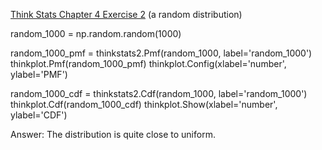 [Think Stats Chapter 4 Exercise 2](http://greenteapress.com/thinkstats2/html/thinkstats2005.html#toc41) (a random distribution)

random_1000 = np.random.random(1000)

random_1000_pmf = thinkstats2.Pmf(random_1000, label='random_1000')
thinkplot.Pmf(random_1000_pmf)
thinkplot.Config(xlabel='number', ylabel='PMF')

random_1000_cdf = thinkstats2.Cdf(random_1000, label='random_1000')
thinkplot.Cdf(random_1000_cdf)
thinkplot.Show(xlabel='number', ylabel='CDF')

Answer: The distribution is quite close to uniform.
